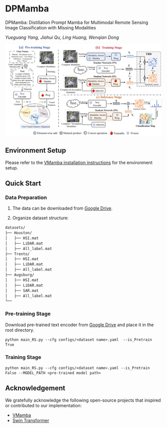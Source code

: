 # DPMamba
DPMamba: Distillation Prompt Mamba for Multimodal Remote Sensing Image Classification with Missing Modalities

*Yueguang Yang, Jiahui Qu, Ling Huang, Wenqian Dong*


![Teaser Image](pic/framework.jpg)  

## Environment Setup

Please refer to the [VMamba installation instructions](https://github.com/MzeroMiko/VMamba) for the environment setup.


## Quick Start

### Data Preparation
1. The data can be downloaded from [Google Drive](https://drive.google.com/drive/folders/1nbOzUDTT0GXN8VDpw7ldWTt7WG-NRYG_?usp=sharing).

2. Organize dataset structure:
```txt
datasets/
├── Houston/
│   ├── HSI.mat
│   ├── LiDAR.mat         
│   ├── All_label.mat
├── Trento/
│   ├── HSI.mat
│   ├── LiDAR.mat         
│   ├── All_label.mat
├── Augsburg/
│   ├── HSI.mat
│   ├── LiDAR.mat     
│   ├── SAR.mat       
│   ├── All_label.mat
└──
```
   

### Pre-training Stage
Download pre-trained text encoder from [Google Drive](https://drive.google.com/file/d/1lGomu2aL8PWBiPC-kq2NnCJjDbqAkYWX/view?usp=sharing)
and place it in the root directory.

```shell
python main_RS.py --cfg configs/<dataset name>.yaml  --is_Pretrain True 
```

### Training Stage
```shell
python main_RS.py --cfg configs/<dataset name>.yaml --is_Pretrain False --MODEL_PATH <pre-trained model path> 
```

[//]: # (## Citation)

[//]: # ()
[//]: # (If you find this project helpful, please use the following BibTeX entry.)

[//]: # (```BibTeX)

[//]: # (@article{lv2025test,)

[//]: # (  title={Test-Time Domain Generalization via Universe Learning: A Multi-Graph Matching Approach for Medical Image Segmentation},)

[//]: # (  author={Lv, Xingguo and Dong, Xingbo and Wang, Liwen and Yang, Jiewen and Zhao, Lei and Pu, Bin and Jin, Zhe and Li, Xuejun},)

[//]: # (  journal={arXiv preprint arXiv:2503.13012},)

[//]: # (  year={2025})

[//]: # (})

[//]: # (```)

## Acknowledgement

We gratefully acknowledge the following open-source projects that inspired or contributed to our implementation:

- [VMamba](https://github.com/MzeroMiko/VMamba)
- [Swin Transformer](https://github.com/microsoft/Swin-Transformer)





